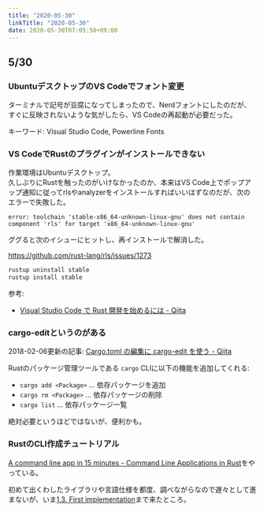 ```yaml
---
title: "2020-05-30"
linkTitle: "2020-05-30"
date: 2020-05-30T07:05:50+09:00
---
```


## 5/30
### UbuntuデスクトップのVS Codeでフォント変更

ターミナルで記号が豆腐になってしまったので、Nerdフォントにしたのだが、すぐに反映されないような気がしたら、VS Codeの再起動が必要だった。

キーワード: Visual Studio Code, Powerline Fonts

### VS CodeでRustのプラグインがインストールできない

作業環境はUbuntuデスクトップ。  
久しぶりにRustを触ったのがいけなかったのか、本来はVS Code上でポップアップ通知に従ってrlsやanalyzerをインストールすればいいはずなのだが、次のエラーで失敗した。

```
error: toolchain 'stable-x86_64-unknown-linux-gnu' does not contain component 'rls' for target 'x86_64-unknown-linux-gnu'
```

ググると次のイシューにヒットし、再インストールで解消した。

https://github.com/rust-lang/rls/issues/1273

```sh
rustup uninstall stable
rustup install stable
```

参考:

- [Visual Studio Code で Rust 開発を始めるには - Qiita](https://qiita.com/chikoski/items/53590914cc6aacc8916d)

### cargo-editというのがある

2018-02-06更新の記事: [Cargo.toml の編集に cargo-edit を使う - Qiita](https://qiita.com/i2tsuki/items/8d90f7aa872671404a15)

Rustのパッケージ管理ツールである `cargo` CLIに以下の機能を追加してくれる:

- `cargo add <Package>` ... 依存パッケージを追加
- `cargo rm <Package>` ... 依存パッケージの削除
- `cargo list` ... 依存パッケージ一覧

絶対必要というほどではないが、便利かも。

### RustのCLI作成チュートリアル

[A command line app in 15 minutes - Command Line Applications in Rust](https://rust-cli.github.io/book/tutorial/)をやっている。

初めて出くわしたライブラリや言語仕様を都度、調べながらなので遅々として進まないが、いま[1.3. First implementation](https://rust-cli.github.io/book/tutorial/impl-draft.html)まで来たところ。
